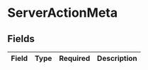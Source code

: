 # ServerActionMeta


## Fields

| Field       | Type        | Required    | Description |
| ----------- | ----------- | ----------- | ----------- |